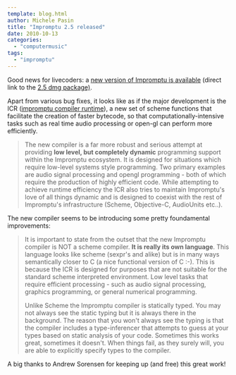 ```yaml
---
template: blog.html
author: Michele Pasin
title: "Impromptu 2.5 released"
date: 2010-10-13
categories: 
  - "computermusic"
tags: 
  - "impromptu"
---
```


Good news for livecoders: a [new version of Impromptu is available](http://impromptu.moso.com.au/downloads.html) (direct link to the [2.5 dmg package)](http://impromptu.moso.com.au/extras/impromptu_2.5.dmg).


Apart from various bug fixes, it looks like as if the major development is the ICR ([impromptu compiler runtime](http://impromptu.moso.com.au/extras/ICR.html)), a new set of scheme functions that facilitate the creation of faster bytecode, so that computationally-intensive tasks such as real time audio processing or open-gl can perform more efficiently.

> The new compiler is a far more robust and serious attempt at providing **low level, but completely dynamic** programming support within the Impromptu ecosystem. It is designed for situations which require low-level systems style programming. Two primary examples are audio signal processing and opengl programming - both of which require the production of highly efficient code. While attempting to achieve runtime efficiency the ICR also tries to maintain Impromptu's love of all things dynamic and is designed to coexist with the rest of Impromptu's infrastructure (Scheme, Objective-C, AudioUnits etc..).

The new compiler seems to be introducing some pretty foundamental improvements:


> It is important to state from the outset that the new Impromptu compiler is NOT a scheme compiler. **It is really its own language**. This language looks like scheme (sexpr's and alike) but is in many ways semantically closer to C (a nice functional version of C :-). This is because the ICR is designed for purposes that are not suitable for the standard scheme interpreted environment. Low level tasks that require efficient processing - such as audio signal processing, graphics programming, or general numerical programming.
> 
> Unlike Scheme the Impromptu compiler is statically typed. You may not always see the static typing but it is always there in the background. The reason that you won't always see the typing is that the compiler includes a type-inferencer that attempts to guess at your types based on static analysis of your code. Sometimes this works great, sometimes it doesn't. When things fail, as they surely will, you are able to explicitly specify types to the compiler.

A big thanks to Andrew Sorensen for keeping up (and free) this great work!
